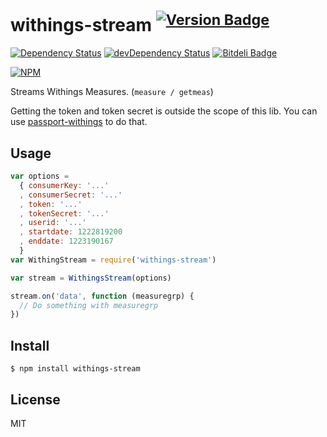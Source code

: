 # withings-stream <sup>[![Version Badge](http://vb.teelaun.ch/tellnes/withings-stream.svg)](https://npmjs.org/package/withings-stream)</sup>

[![Dependency Status](https://david-dm.org/tellnes/withings-stream.png)](https://david-dm.org/tellnes/withings-stream)
[![devDependency Status](https://david-dm.org/tellnes/withings-stream/dev-status.png)](https://david-dm.org/tellnes/withings-stream#info=devDependencies)
[![Bitdeli Badge](https://d2weczhvl823v0.cloudfront.net/tellnes/withings-stream/trend.png)](https://bitdeli.com/free "Bitdeli Badge")

[![NPM](https://nodei.co/npm/withings-stream.png)](https://nodei.co/npm/withings-stream/)


Streams Withings Measures. (`measure / getmeas`)

Getting the token and token secret is outside the scope of this lib. You can use
[passport-withings](https://github.com/mowens/passport-withings)
to do that.

## Usage

```js
var options =
  { consumerKey: '...'
  , consumerSecret: '...'
  , token: '...'
  , tokenSecret: '...'
  , userid: '...'
  , startdate: 1222819200
  , enddate: 1223190167
  }
var WithingStream = require('withings-stream')

var stream = WithingsStream(options)

stream.on('data', function (measuregrp) {
  // Do something with measuregrp
})
```

## Install

    $ npm install withings-stream

## License

MIT
